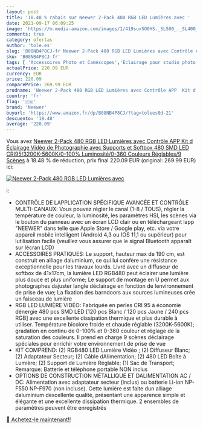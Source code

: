 ```yaml
---
layout: post
title: '18.48 % rabais sur Neewer 2-Pack 480 RGB LED Lumières avec '
date: 2021-09-17 06:09:25
image: 'https://m.media-amazon.com/images/I/419suxSO0HS._SL500_._SL400_.jpg'
comments: true
category: ofertas
author: 'tole.es'
slug: 'B08NB4P8CJ-fr Neewer 2-Pack 480 RGB LED Lumières avec Contrôle APP Kit d...'
sku: 'B08NB4P8CJ-fr'
tags: [ 'Accessoires Photo et Caméscopes','Eclairage pour studio photo','Flash esclaves pour studio photo','High-Tech','Photo et caméscopes','Studio photo et éclairage','neewer', ]
actualPrice: 220.09 EUR
currency: EUR
price: 220.09
comparePrice: 269.99 EUR
prodname: 'Neewer 2-Pack 480 RGB LED Lumières avec Contrôle APP  Kit d Éclairage Vidéo de Photographie avec Supports et Softbox  480 SMD LED CRI95/3200K-5600K/0-100% Luminosité/0-360 Couleurs Réglables/9 Scènes'
country: 'fr'
flag: '🇫🇷'
brand: 'Neewer'
buyurl: 'https://www.amazon.fr/dp/B08NB4P8CJ/?tag=tolees0d-21'
descuento: '18.48'
average: '220.09'
---
```


Vous avez [Neewer 2-Pack 480 RGB LED Lumières avec Contrôle APP  Kit d Éclairage Vidéo de Photographie avec Supports et Softbox  480 SMD LED CRI95/3200K-5600K/0-100% Luminosité/0-360 Couleurs Réglables/9 Scènes](https://www.amazon.fr/dp/B08NB4P8CJ/?tag=tolees0d-21)  à  18.48 % de réduction, prix final  220.09 EUR (original: 269.99 EUR) ici:

[![Neewer 2-Pack 480 RGB LED Lumières avec ](https://m.media-amazon.com/images/I/419suxSO0HS._SL500_._SL400_.jpg)](https://www.amazon.fr/dp/B08NB4P8CJ/?tag=tolees0d-21)

ℹ️:

- CONTRÔLE DE LAPPLICATION SPÉCIFIQUE AVANCÉE ET CONTRÔLE MULTI-CANAUX: Vous pouvez régler le canal (1-8 / TOUS), régler la température de couleur, la luminosité, les paramètres HSI, les scènes via le bouton du panneau avec un écran LCD clair ou en téléchargeant lapp "NEEWER" dans telle que Apple Store / Google play, etc. via votre appareil mobile intelligent (Android 4,3 ou IOS 11,1 ou supérieur) pour lutilisation facile (veuillez vous assurer que le signal Bluetooth apparaît sur lécran LCD)
- ACCESSOIRES PRATIQUES: Le support, hauteur max de 190 cm, est construit en alliage daluminium, ce qui lui confère une résistance exceptionnelle pour les travaux lourds. Livré avec un diffuseur de softbox de 41x17cm, la lumière LED RGB480 peut éclairer une lumière plus douce et plus uniforme; Le support de montage en U permet aux photographes dajuster langle déclairage en fonction de lenvironnement de prise de vue; La fixation des barndoors aux sources lumineuses crée un faisceau de lumière
- RGB LED LUMIÈRE VIDÉO: Fabriquée en perles CRI 95 à économie dénergie 480 pcs SMD LED [120 pcs Blanc / 120 pcs Jaune / 240 pcs RGB] avec une excellente dissipation thermique et plus durable à utiliser. Température bicolore froide et chaude réglable (3200K-5600K); gradation en continu de 0-100% et 0-360 couleur et réglage de la saturation des couleurs. Il prend en charge 9 scènes déclairage spéciales pour enrichir votre environnement de prise de vue
- KIT COMPREND: (2) RGB480 LED Lumière Vidéo ; (2) Diffuseur Blanc; (2) Adaptateur Secteur; (2) Câble dAlimentation; (2) 480 LED Boîte à Lumière; (2) Support de Lumière Réglable; (1) Sac de Transport; Remarque: Batterie et téléphone portable NON inclus
- OPTIONS DE CONSTRUCTION MÉTALLIQUE ET DALIMENTATION AC / DC: Alimentation avec adaptateur secteur (inclus) ou batterie Li-ion NP-F550 NP-F970 (non incluse). Cette lumière est faite dun alliage daluminium dexcellente qualité, présentant une apparence simple et élégante et une excellente dissipation thermique. 2 ensembles de paramètres peuvent être enregistrés

[🛒 Achetez-le maintenant!!](https://www.amazon.fr/dp/B08NB4P8CJ/?tag=tolees0d-21)
